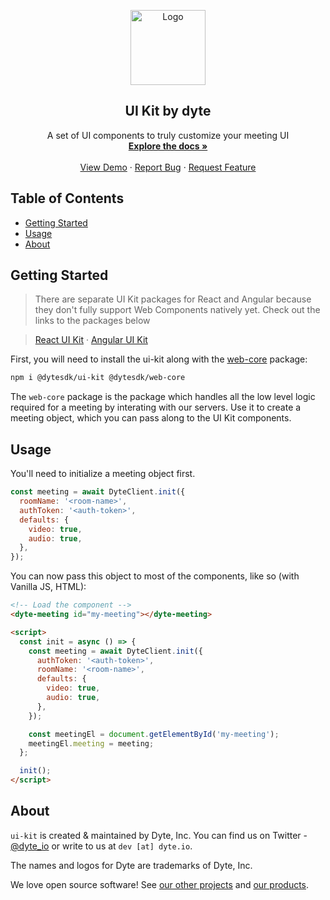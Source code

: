 <!-- PROJECT LOGO -->
<p align="center">
  <a href="https://dyte.io">
    <img src="https://assets.dyte.io/logo-outlined.png" alt="Logo" width="120" />
  </a>

  <h2 align="center">UI Kit by dyte</h3>

  <p align="center">
    A set of UI components to truly customize your meeting UI
    <br />
    <a href="https://docs.dyte.io"><strong>Explore the docs »</strong></a>
    <br />
    <br />
    <a href="https://app.dyte.io">View Demo</a>
    ·
    <a href="https://community.dyte.io">Report Bug</a>
    ·
    <a href="https://community.dyte.io">Request Feature</a>
  </p>
</p>

<!-- TABLE OF CONTENTS -->

## Table of Contents

- [Getting Started](#getting-started)
- [Usage](#usage)
- [About](#about)

<!-- GETTING STARTED -->

## Getting Started

> There are separate UI Kit packages for React and Angular because they don't fully support Web Components natively yet. Check out the links to the packages below

> [React UI Kit](https://npmjs.com/package/@dytesdk/react-ui-kit) · [Angular UI Kit](https://npmjs.com/package/@dytesdk/angular-ui-kit)

First, you will need to install the ui-kit along with the [web-core](https://npmjs.com/package/@dytesdk/web-core) package:

```sh
npm i @dytesdk/ui-kit @dytesdk/web-core
```

The `web-core` package is the package which handles all the low level logic required for a meeting by interating with our servers. Use it to create a meeting object, which you can pass along to the UI Kit components.

## Usage

You'll need to initialize a meeting object first.

```js
const meeting = await DyteClient.init({
  roomName: '<room-name>',
  authToken: '<auth-token>',
  defaults: {
    video: true,
    audio: true,
  },
});
```

You can now pass this object to most of the components, like so (with Vanilla JS, HTML):

```html
<!-- Load the component -->
<dyte-meeting id="my-meeting"></dyte-meeting>

<script>
  const init = async () => {
    const meeting = await DyteClient.init({
      authToken: '<auth-token>',
      roomName: '<room-name>',
      defaults: {
        video: true,
        audio: true,
      },
    });

    const meetingEl = document.getElementById('my-meeting');
    meetingEl.meeting = meeting;
  };

  init();
</script>
```

## About

`ui-kit` is created & maintained by Dyte, Inc. You can find us on Twitter - [@dyte_io](https://twitter.com/dyte_io) or write to us at `dev [at] dyte.io`.

The names and logos for Dyte are trademarks of Dyte, Inc.

We love open source software! See [our other projects](https://github.com/dyte-io) and [our products](https://dyte.io).
